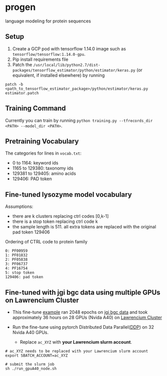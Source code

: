 # progen
language modeling for protein sequences

## Setup
1. Create a GCP pod with tensorflow 1.14.0 image such as `tensorflow/tensorflow:1.14.0-gpu`.
2. Pip install requirements file
3. Patch the `/usr/local/lib/python2.7/dist-packages/tensorflow_estimator/python/estimator/keras.py` (or equivalent, if installed elsewhere) by running 

```patch -b <path_to_tensorflow_estimator_package>/python/estimator/keras.py estimator.patch```

## Training Command
Currently you can train by running `python training.py --tfrecords_dir <PATH> --model_dir <PATH>`. 

## Pretraining Vocabulary
The categories for lines in `vocab.txt`:
- 0 to 1164: keyword ids
- 1165 to 129380: taxonomy ids
- 129381 to 129405: amino acids
- 129406: PAD token

## Fine-tuned lysozyme model vocabulary
Assumptions:
- there are k clusters replacing ctrl codes [0,k-1]
- there is a stop token replacing ctrl code k
- the sample length is 511. all extra tokens are replaced with the original pad token 129406

Ordering of CTRL code to protein family
```
0: PF00959
1: PF01832
2: PF05838
3: PF06737
4: PF16754
5: stop token
129406: pad token
```

## Fine-tuned with jgi bgc data using multiple GPUs on Lawrencium Cluster
*  This fine-tune [example](log/gpu_A40_7node_28gpus.log) ran 2048 epochs on [jgi bgc data](../miBIG/S3_pickle/data-1.pickle) and took approximately 36 hours on 28 GPUs (Nvida A40) on [Lawrencium Cluster](https://it.lbl.gov/service/scienceit/high-performance-computing/)

* Run the fine-tune using pytorch Distributed Data Parallel([DDP](https://pytorch.org/tutorials/beginner/ddp_series_theory.html)) on 32 Nvida A40 GPUs.
  * Replace `ac_XYZ` with __your Lawrencium slurm account__.
```
# ac_XYZ needs to be replaced with your Lawrencium slurm account
export SBATCH_ACCOUNT=ac_XYZ
```
```
# submit the slurm job
sh ./run_gpuA40_node.sh
```

